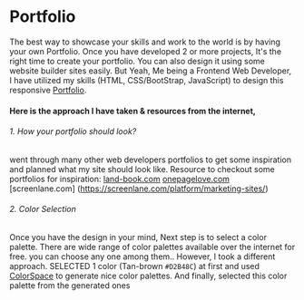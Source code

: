 # Portfolio
The best way to showcase your skills and work to the world is by having your own Portfolio.
Once you have developed 2 or more projects, It's the right time to create your portfolio.
You can also design it using some website builder sites easily. But Yeah, Me being a Frontend Web Developer, I have utilized my skills (HTML, CSS/BootStrap, JavaScript) to design this responsive [Portfolio](https://dawood.netlify.app/).

#### Here is the approach I have taken & resources from the internet,

###### 1. How your portfolio should look?
went through many other web developers portfolios to get some inspiration and planned what my site should look like.
Resource to checkout some portfolios for inspiration:
[land-book.com](https://land-book.com/gallery/portfolios?from=month&order=popular)
[onepagelove.com](https://onepagelove.com/inspiration/portfolio)
[screenlane.com] (https://screenlane.com/platform/marketing-sites/)

###### 2. Color Selection
Once you have the design in your mind, Next step is to select a color palette.
There are wide range of color palettes available over the internet for free. you can choose any one among them..
However, I took a different approach. SELECTED 1 color (Tan-brown `#D2B48C`) at first and used [ColorSpace](https://mycolor.space/) to generate nice color palettes. And finally, selected this color palette from the generated ones
